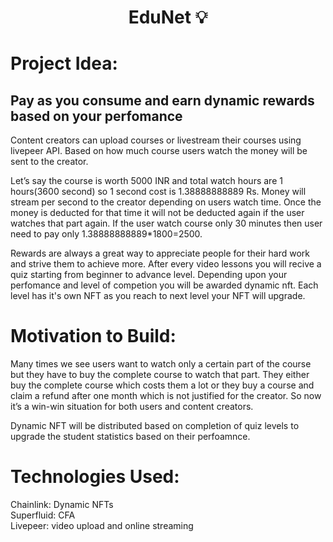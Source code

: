 # <div align="center">EduNet 💡</div>



# Project Idea:

## Pay as you consume and earn dynamic rewards based on your perfomance 

Content creators can upload courses or livestream their courses using livepeer API. Based on how much course users watch the money will be sent to the creator.

Let’s say the course is worth 5000 INR and total watch hours are 1 hours(3600 second) so 1 second cost is 1.38888888889 Rs. Money will stream per second to the creator depending on users watch time. Once the money is deducted for that time it will not be deducted again if the user watches that part again. If the user watch course only 30 minutes then user need to pay only 1.38888888889*1800=2500.

Rewards are always a great way to appreciate people for their hard work and strive them to achieve more. After every video lessons you will recive a quiz starting from beginner to advance level. Depending upon your perfomance and level of competion you will be awarded dynamic nft. Each level has it's own NFT as you reach to next level your NFT will upgrade.
 

# Motivation to Build:

Many times we see users want to watch only a certain part of the course but they have to buy the complete course to watch that part. They either buy the complete course which costs them a lot or they buy a course and claim a refund after one month which is not justified for the creator.  So now it’s a win-win situation for both users and content creators.

Dynamic NFT will be distributed based on completion of quiz levels to upgrade the student statistics based on their perfoamnce.

# Technologies Used:

Chainlink: Dynamic NFTs   
Superfluid: CFA   
Livepeer: video upload and online streaming  
